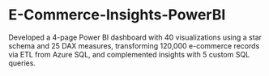 # E-Commerce-Insights-PowerBI
Developed a 4-page Power BI dashboard with 40 visualizations using a star schema and 25 DAX measures, transforming 120,000 e-commerce records via ETL from Azure SQL, and complemented insights with 5 custom SQL queries.
